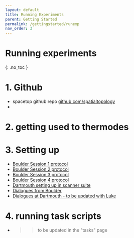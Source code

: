 ```yaml
---
layout: default
title: Running Experiments
parent: Getting Started
permalink: /gettingstarted/runexp
nav_order: 3
---
```


# Running experiments
{: .no_toc }


# 1. Github
* spacetop github repo [github.com/spatialtopology](https://github.com/spatialtopology)
*

# 2. getting used to thermodes

# 3. Setting up
* [Boulder Session 1 protocol](https://docs.google.com/document/d/15e3CQjqzsIfqJ0BiEdy-gt5VANHdfyGWHzLTLjXapqQ/edit) <br>
* [Boulder Session 2 protocol](https://docs.google.com/document/d/1dZR2Mk_0wRooVWk-coA2tuTsL5PZWlC4nz5FAl-RWRs/edit) <br>
* [Boulder Session 3 protocol](https://docs.google.com/document/d/1a_mLhPxOsDBd47rDH9tDOqaVz0hFHf7USW_5c1COl7c/edit) <br>
* [Boulder Session 4 protocol](https://docs.google.com/document/d/1KGp6LRBOpHcTOK0DetvMjc34jUpMZ3wLrgC378H6pKs/edit) <br>
* [Dartmouth setting up in scanner suite](https://docs.google.com/document/d/1Xj3KeMtZRq-R_-78stY_sAlMGLKBEqkvL2FKDcMgtzc/edit?usp=sharing) <br>
* [Dialogues from Boulder](https://drive.google.com/drive/u/0/folders/1PkbvHpcVDCWOsBl8Ut30FWyzzIFEeVES) <br>
* [Dialogues at Dartmouth - to be updated with Luke]()

# 4. running task scripts
* >> to be updated in the "tasks" page
